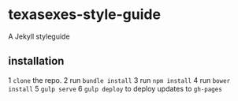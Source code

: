 texasexes-style-guide
============

A Jekyll styleguide

## installation

1 ```clone``` the repo.
2 run ```bundle install```
3 run ```npm install```
4 run ```bower install```
5 ```gulp serve```
6 ```gulp deploy``` to deploy updates to ```gh-pages```

